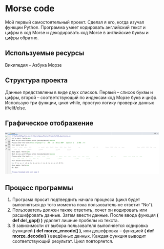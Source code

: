 # Morse code
Мой первый самостоятельный проект. Сделал я его, когда изучал функции Python.
Программа умеет кодировать английский текст и цифры в код Morse и декодировать код Morse  в английские буквы и цифры обратно.
## Используемые ресурсы
Википедия -  Азбука Морзе 
## Структура проекта
Данные представлены в виде двух списков. Первый – список буквы и цифры, второй – соответствующий по индексам код Морзе букв и цифр.
Использую три функции, цикл while, простую логику проверки данных if/elif/else.
## Графическое отображение
![](https://github.com/Aleshichev/code_morse/blob/main/1.png)

## Процесс программы
1.	Програма просит подтвердить начало процесса (цикл будет выполняться до того момента пока пользователь не ответит “No”).
2.	Пользователь должен также ответить, хочет он кодировать или расшифровать данные. Затем ввести данные. После ввода функция **( def del_gap() )**  удаляет лишние пробелы из  текста.
3.	В зависимости от выбора пользователя выполняется кодировка функцией  **( def morze_encode() )**,  или дешефровка – функцией **( def morze_decode() )** введённых данных. Каждая функция выводит соответствующий результат. Цикл повторяется.


